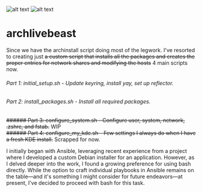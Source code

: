 ![alt text](https://img.shields.io/badge/Arch_Linux-1793D1?style=for-the-badge&logo=arch-linux&logoColor=black)
![alt text](https://img.shields.io/badge/Shell_Script-121011?style=for-the-badge&logo=gnu-bash&logoColor=black) 

# archlivebeast
Since we have the archinstall script doing most of the legwork. I've resorted to creating just ~~a custom script that installs all the packages and creates the proper entries for network shares and modifying the hosts~~ 4 main scripts now.

###### Part 1: initial_setup.sh - Update keyring, install yay, set up reflector.  
###### Part 2: install_packages.sh - Install all required packages.  
~~###### Part 3: configure_system.sh - Configure user, system, network, .zshrc, and fstab.~~ WIP  
~~###### Part 4: configure_my_kde.sh - Few settings I always do when I have a fresh KDE install.~~ Scrapped for now.  

I initially began with Ansible, leveraging recent experience from a project where I developed a custom Debian installer for an application. However, as I delved deeper into the work, I found a growing preference for using bash directly. While the option to craft individual playbooks in Ansible remains on the table—and it's something I might consider for future endeavors—at present, I've decided to proceed with bash for this task.
